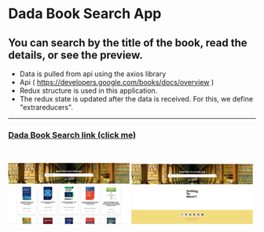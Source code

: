# Dada Book Search App

## You can search by the title of the book, read the details, or see the preview.

- Data is pulled from api using the axios library
- Api ( https://developers.google.com/books/docs/overview )
- Redux structure is used in this application.
- The redux state is updated after the data is received. For this, we define "extrareducers".

---

### [Dada Book Search link (click me)](https://dadabooksearch.netlify.app/)

<br/>
<p float="left">
<img src="public/images/appImage1.png" width="49%"/>
<img src="public/images/appImage2.png" width="49%"/>
</p>
